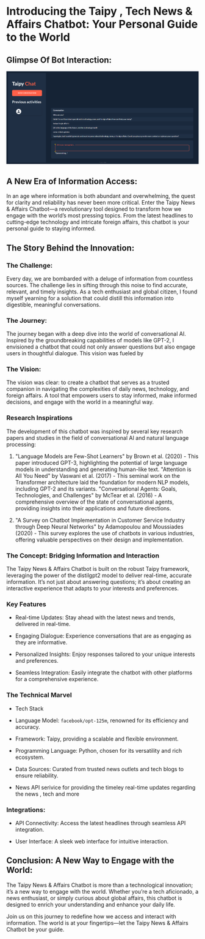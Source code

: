 # Introducing the Taipy , Tech  News & Affairs Chatbot: Your Personal Guide to the World




## Glimpse Of Bot Interaction:

![alt text](image.png)



##  A New Era of Information Access:

In an age where information is both abundant and overwhelming, the quest for clarity and reliability has never been more critical. Enter the Taipy News & Affairs Chatbot—a revolutionary tool designed to transform how we engage with the world’s most pressing topics. From the latest headlines to cutting-edge technology and intricate foreign affairs, this chatbot is your personal guide to staying informed.


## The Story Behind the Innovation:

### The Challenge:

Every day, we are bombarded with a deluge of information from countless sources. The challenge lies in sifting through this noise to find accurate, relevant, and timely insights. As a tech enthusiast and global citizen, I found myself yearning for a solution that could distill this information into digestible, meaningful conversations.

### The Journey:

The journey began with a deep dive into the world of conversational AI. Inspired by the groundbreaking capabilities of models like GPT-2, I envisioned a chatbot that could not only answer questions but also engage users in thoughtful dialogue. This vision was fueled by  


### The Vision:

The vision was clear: to create a chatbot that serves as a trusted companion in navigating the complexities of daily news, technology, and foreign affairs. A tool that empowers users to stay informed, make informed decisions, and engage with the world in a meaningful way.

### Research Inspirations

The development of this chatbot was inspired by several key research papers and studies in the field of conversational AI and natural language processing:

1. "Language Models are Few-Shot Learners" by Brown et al. (2020) - This paper introduced GPT-3, highlighting the potential of large language models in understanding and generating human-like text.
"Attention is All You Need" by Vaswani et al. (2017) - This seminal work on the Transformer architecture laid the foundation for modern NLP models, including GPT-2 and its variants.
"Conversational Agents: Goals, Technologies, and Challenges" by McTear et al. (2016) - A comprehensive overview of the state of conversational agents, providing insights into their applications and future directions.

2. "A Survey on Chatbot Implementation in Customer Service Industry through Deep Neural Networks" by Adamopoulou and Moussiades (2020) - This survey explores the use of chatbots in various industries, offering valuable perspectives on their design and implementation.


### The Concept: Bridging Information and Interaction

The Taipy News & Affairs Chatbot is built on the robust Taipy framework, leveraging the power of the distilgpt2 model to deliver real-time, accurate information. It’s not just about answering questions; it’s about creating an interactive experience that adapts to your interests and preferences.

### Key Features

- Real-time Updates: Stay ahead with the latest news and trends, delivered in real-time.

- Engaging Dialogue: Experience conversations that are as engaging as they are informative.

- Personalized Insights: Enjoy responses tailored to your unique interests and preferences.

- Seamless Integration: Easily integrate the chatbot with other platforms for a comprehensive experience.

### The Technical Marvel

- Tech Stack

- Language Model: `facebook/opt-125m`, renowned for its efficiency and accuracy.

- Framework: Taipy, providing a scalable and flexible environment.

- Programming Language: Python, chosen for its versatility and rich ecosystem.

- Data Sources: Curated from trusted news outlets and tech blogs to ensure reliability.

- News API serivice for providing the timeley real-time updates regarding the news , tech and more 

### Integrations:

- API Connectivity: Access the latest headlines through seamless API integration.

- User Interface: A sleek web interface for intuitive interaction.


## Conclusion: A New Way to Engage with the World:      

The Taipy News & Affairs Chatbot is more than a technological innovation; it’s a new way to engage with the world. Whether you’re a tech aficionado, a news enthusiast, or simply curious about global affairs, this chatbot is designed to enrich your understanding and enhance your daily life.

Join us on this journey to redefine how we access and interact with information. The world is at your fingertips—let the Taipy News & Affairs Chatbot be your guide.
